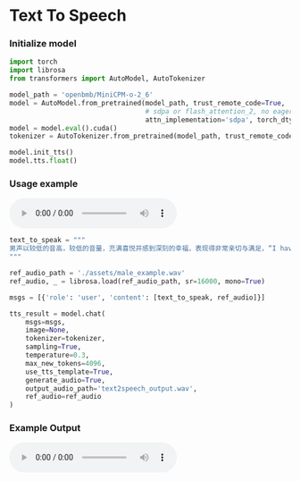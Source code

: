 # Text To Speech

### Initialize model

```python
import torch
import librosa
from transformers import AutoModel, AutoTokenizer

model_path = 'openbmb/MiniCPM-o-2_6'
model = AutoModel.from_pretrained(model_path, trust_remote_code=True,
                                  # sdpa or flash_attention_2, no eager
                                  attn_implementation='sdpa', torch_dtype=torch.bfloat16)
model = model.eval().cuda()
tokenizer = AutoTokenizer.from_pretrained(model_path, trust_remote_code=True)

model.init_tts()
model.tts.float()
```

### Usage example

<audio controls>
  <source src="./assets/male_example.wav" type="audio/wav">
  example audio case
</audio>

```python
text_to_speak = """
男声以较低的音高，较低的音量，充满喜悦并感到深刻的幸福，表现得非常亲切与满足，“I have a dream, 世界会更好。”
"""

ref_audio_path = './assets/male_example.wav'
ref_audio, _ = librosa.load(ref_audio_path, sr=16000, mono=True)

msgs = [{'role': 'user', 'content': [text_to_speak, ref_audio]}]

tts_result = model.chat(
    msgs=msgs,
    image=None,
    tokenizer=tokenizer,
    sampling=True,
    temperature=0.3,
    max_new_tokens=4096,
    use_tts_template=True,
    generate_audio=True,
    output_audio_path='text2speech_output.wav',
    ref_audio=ref_audio
)
```

### Example Output

<audio controls>
  <source src="./assets/text2speech_output.wav" type="audio/wav">
  example audio case
</audio>